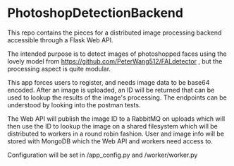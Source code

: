 # PhotoshopDetectionBackend

This repo contains the pieces for a distributed image processing backend accessible through a Flask Web API. 

The intended purpose is to detect images of photoshopped faces using the lovely model from https://github.com/PeterWang512/FALdetector , but the processing aspect is quite modular.

This app forces users to register, and needs image data to be base64 encoded. After an image is uploaded, an ID will be returned that can be used to lookup the results of the image's processing. The endpoints can be understood by looking into the postman tests.

The Web API will publish the image ID to a RabbitMQ on uploads which will then use the ID to lookup the image on a shared filesystem which will be distributed to workers in a round robin fashion. User and image info will be stored with MongoDB which the Web API and workers need access to.

Configuration will be set in /app_config.py and /worker/worker.py
